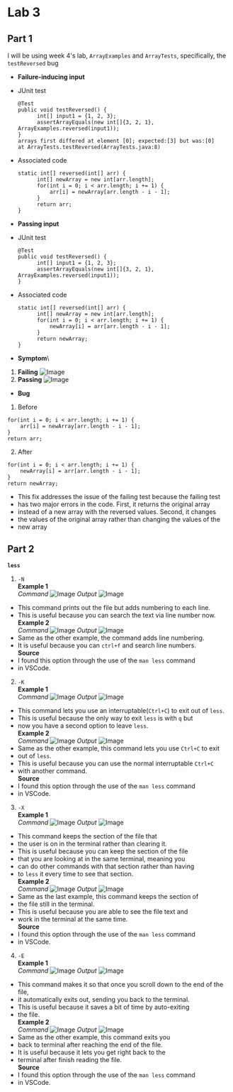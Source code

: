 # __Lab 3__
## __Part 1__
I will be using week 4's lab, `ArrayExamples` and `ArrayTests`, specifically, the `testReversed` bug

* __Failure-inducing input__
* JUnit test
  ```
  @Test
  public void testReversed() {
        int[] input1 = {1, 2, 3};
        assertArrayEquals(new int[]{3, 2, 1}, ArrayExamples.reversed(input1));
  }
  arrays first differed at element [0]; expected:[3] but was:[0]
  at ArrayTests.testReversed(ArrayTests.java:8)
  ```
 
* Associated code
  ```
  static int[] reversed(int[] arr) {
        int[] newArray = new int[arr.length];
        for(int i = 0; i < arr.length; i += 1) {
            arr[i] = newArray[arr.length - i - 1];
        }
        return arr;
  }
  ```
* __Passing input__
* JUnit test
  ```
  @Test
  public void testReversed() {
        int[] input1 = {1, 2, 3};
        assertArrayEquals(new int[]{3, 2, 1}, ArrayExamples.reversed(input1));
  }
  ```
* Associated code
  ```
  static int[] reversed(int[] arr) {
        int[] newArray = new int[arr.length];
        for(int i = 0; i < arr.length; i += 1) {
            newArray[i] = arr[arr.length - i - 1];
        }
        return newArray;
  }
  ```
* __Symptom__\
1) __Failing__
  ![Image](testFail.png)
2) __Passing__
  ![Image](testPass.png)
  
* __Bug__
1) Before
  ```
  for(int i = 0; i < arr.length; i += 1) {
      arr[i] = newArray[arr.length - i - 1];
  }
  return arr;
  ```
2) After
  ```
  for(int i = 0; i < arr.length; i += 1) {
      newArray[i] = arr[arr.length - i - 1];
  }
  return newArray;
  ```
* This fix addresses the issue of the failing test because the failing test
* has two major errors in the code. First, it returns the original array
* instead of a new array with the reversed values. Second, it changes
* the values of the original array rather than changing the values of the
* new array

## __Part 2__
__`less`__
1. `-N`\
__Example 1__\
_Command_
![Image](lessNumCommand.png)
_Output_
![Image](lessNum.png)
* This command prints out the file but adds numbering to each line.
* This is useful because you can search the text via line number now.\
__Example 2__\
_Command_
![Image](lessNumCommandTwo.png)
_Output_
![Image](lessNumTwo.png)
* Same as the other example, the command adds line numbering.
* It is useful because you can `ctrl+f` and search line numbers.\
__Source__
* I found this option through the use of the `man less` command
* in VSCode.
2. `-K`\
__Example 1__\
_Command_
![Image](lessQuitCommand.png)
_Output_
![Image](lessQuit.png)
* This command lets you use an interruptable(`Ctrl+C`) to exit out of `less`.
* This is useful because the only way to exit `less` is with `q` but
* now you have a second option to leave `less`.  \
__Example 2__\
_Command_
![Image](lessQuitCommandTwo.png)
_Output_
![Image](lessQuitTwo.png)
* Same as the other example, this command lets you use `Ctrl+C` to exit
* out of `less`.
* This is useful because you can use the normal interruptable `Ctrl+C`
* with another command.\
__Source__
* I found this option through the use of the `man less` command
* in VSCode.
3. `-X`\
__Example 1__\
_Command_
![Image](lessKeepCommand.png)
_Output_
![Image](lessKeep.png)
* This command keeps the section of the file that
* the user is on in the terminal rather than clearing it.
* This is useful because you can keep the section of the file
* that you are looking at in the same terminal, meaning you
* can do other commands with that section rather than having
* to `less` it every time to see that section.\
__Example 2__\
_Command_
![Image](lessKeepCommandTwo.png)
_Output_
![Image](lessKeepTwo.png)
* Same as the last example, this command keeps the section of
* the file still in the terminal.
* This is useful because you are able to see the file text and
* work in the terminal at the same time.\
__Source__
* I found this option through the use of the `man less` command
* in VSCode.
4. `-E`\
__Example 1__\
_Command_
![Image](lessExitCommand.png)
_Output_
![Image](lessExit.png)
* This command makes it so that once you scroll down to the end of the file,
* it automatically exits out, sending you back to the terminal.
* This is useful because it saves a bit of time by auto-exiting
* the file.\
__Example 2__\
_Command_
![Image](lessExitCommandTwo.png)
_Output_
![Image](lessExitTwo.png)
* Same as the other example, this command exits you
* back to terminal after reaching the end of the file.
* It is useful because it lets you get right back to the
* terminal after finish reading the file.\
__Source__
* I found this option through the use of the `man less` command
* in VSCode.
  
